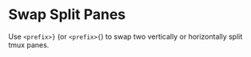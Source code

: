 # Swap Split Panes

Use `<prefix>}` (or `<prefix>{`) to swap two vertically or horizontally split tmux panes.